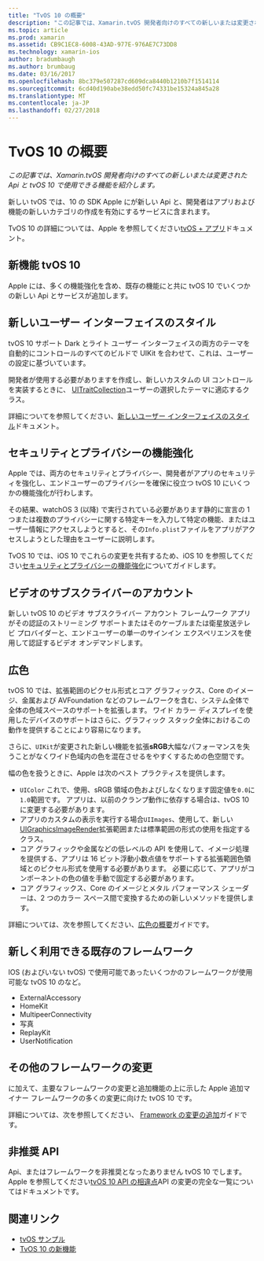 ```yaml
---
title: "TvOS 10 の概要"
description: "この記事では、Xamarin.tvOS 開発者向けのすべての新しいまたは変更された Api と tvOS 10 で使用できる機能を紹介します。"
ms.topic: article
ms.prod: xamarin
ms.assetid: CB9C1EC8-6008-43AD-977E-976AE7C73DD8
ms.technology: xamarin-ios
author: bradumbaugh
ms.author: brumbaug
ms.date: 03/16/2017
ms.openlocfilehash: 8bc379e507287cd609dca8440b1210b7f1514114
ms.sourcegitcommit: 6cd40d190abe38edd50fc74331be15324a845a28
ms.translationtype: MT
ms.contentlocale: ja-JP
ms.lasthandoff: 02/27/2018
---
```

# <a name="introduction-to-tvos-10"></a>TvOS 10 の概要

_この記事では、Xamarin.tvOS 開発者向けのすべての新しいまたは変更された Api と tvOS 10 で使用できる機能を紹介します。_

新しい tvOS では、10 の SDK Apple にが新しい Api と、開発者はアプリおよび機能の新しいカテゴリの作成を有効にするサービスに含まれます。 

TvOS 10 の詳細については、Apple を参照してください[tvOS + アプリ](https://developer.apple.com/tvos/)ドキュメント。

## <a name="whats-new-in-tvos-10"></a>新機能 tvOS 10

Apple には、多くの機能強化を含め、既存の機能にと共に tvOS 10 でいくつかの新しい Api とサービスが追加します。

## <a name="new-user-interface-styles"></a>新しいユーザー インターフェイスのスタイル

tvOS 10 サポート Dark とライト ユーザー インターフェイスの両方のテーマを自動的にコントロールのすべてのビルドで UIKit を合わせて、これは、ユーザーの設定に基づいています。

開発者が使用する必要がありますを作成し、新しいカスタムの UI コントロールを実装するときに、 [UITraitCollection](https://developer.apple.com/reference/uikit/uitraitcollection)ユーザーの選択したテーマに適応するクラス。

詳細についてを参照してください、[新しいユーザー インターフェイスのスタイル](~/ios/tvos/platform/user-interface-styles.md)ドキュメント。

## <a name="security-and-privacy-enhancements"></a>セキュリティとプライバシーの機能強化

Apple では、両方のセキュリティとプライバシー、開発者がアプリのセキュリティを強化し、エンドユーザーのプライバシーを確保に役立つ tvOS 10 にいくつかの機能強化が行わします。

その結果、watchOS 3 (以降) で実行されている必要があります静的に宣言の 1 つまたは複数のプライバシーに関する特定キーを入力して特定の機能、またはユーザー情報にアクセスしようとすると、その`Info.plist`ファイルをアプリがアクセスしようとした理由をユーザーに説明します。

TvOS 10 では、iOS 10 でこれらの変更を共有するため、iOS 10 を参照してください[セキュリティとプライバシーの機能強化](~/ios/app-fundamentals/security-privacy.md)についてガイドします。

## <a name="video-subscriber-account"></a>ビデオのサブスクライバーのアカウント

新しい tvOS 10 のビデオ サブスクライバー アカウント フレームワーク アプリがその認証のストリーミング サポートまたはそのケーブルまたは衛星放送テレビ プロバイダーと、エンドユーザーの単一のサインイン エクスペリエンスを使用して認証するビデオ オンデマンドします。

<!--To find out more, please see our [Video Subscriber Account](~/ios/platform-features/introduction-to-ios10/video-subscriber-account/) guide.-->

## <a name="wide-color"></a>広色

tvOS 10 では、拡張範囲のピクセル形式とコア グラフィックス、Core のイメージ、金属および AVFoundation などのフレームワークを含む、システム全体で全体の色域スペースのサポートを拡張します。 ワイド カラー ディスプレイを使用したデバイスのサポートはさらに、グラフィック スタック全体におけるこの動作を提供することにより容易になります。

さらに、`UIKit`が変更された新しい機能を拡張**sRGB**大幅なパフォーマンスを失うことがなくワイド色域内の色を混在させるをやすくするための色空間です。

幅の色を扱うときに、Apple は次のベスト プラクティスを提供します。

 - `UIColor` これで、使用、sRGB 領域の色およびしなくなります固定値を`0.0`に`1.0`範囲です。 アプリは、以前のクランプ動作に依存する場合は、tvOS 10 に変更する必要があります。
 - アプリのカスタムの表示を実行する場合`UIImages`、使用して、新しい[UIGraphicsImageRender](https://developer.apple.com/reference/uikit/uigraphicsimagerenderer)拡張範囲または標準範囲の形式の使用を指定するクラス。
 - コア グラフィックや金属などの低レベルの API を使用して、イメージ処理を提供する、アプリは 16 ビット浮動小数点値をサポートする拡張範囲色領域とのピクセル形式を使用する必要があります。 必要に応じて、アプリがコンポーネントの色の値を手動で固定する必要があります。
 - コア グラフィックス、Core のイメージとメタル パフォーマンス シェーダーは、2 つのカラー スペース間で変換するための新しいメソッドを提供します。

詳細については、次を参照してください、[広色の概要](~/ios/platform/wide-color.md)ガイドです。

## <a name="newly-available-existing-frameworks"></a>新しく利用できる既存のフレームワーク

IOS (およびいない tvOS) で使用可能であったいくつかのフレームワークが使用可能な tvOS 10 のなど。

 - ExternalAccessory
 - HomeKit
 - MultipeerConnectivity
 - 写真
 - ReplayKit
 - UserNotification

## <a name="additional-framework-changes"></a>その他のフレームワークの変更

に加えて、主要なフレームワークの変更と追加機能の上に示した Apple 追加マイナー フレームワークの多くの変更に向けた tvOS 10 です。

詳細については、次を参照してください、 [Framework の変更の追加](~/ios/tvos/platform/introduction-to-tvos10/additional-framework-changes.md)ガイドです。

## <a name="deprecated-apis"></a>非推奨 API

Api、またはフレームワークを非推奨となったありません tvOS 10 でします。 Apple を参照してください[tvOS 10 API の相違点](https://developer.apple.com/library/prerelease/content/releasenotes/General/tvOS10APIDiffs/index.html)API の変更の完全な一覧についてはドキュメントです。



## <a name="related-links"></a>関連リンク

- [tvOS サンプル](https://developer.xamarin.com/samples/tvos/all/)
- [TvOS 10 の新機能](https://developer.apple.com/library/prerelease/content/releasenotes/General/WhatsNewinTVOS/Articles/tvOS10.html#//apple_ref/doc/uid/TP40017259-SW1)
